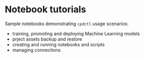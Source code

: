 # Notebook tutorials

Sample notebooks demonstrating `cpdctl` usage scenarios:

- training, promoting and deploying Machine Learning models
- prject assets backup and restore
- creating and running notebooks and scripts
- managing connections
